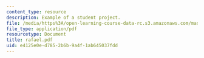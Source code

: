 ```yaml
---
content_type: resource
description: Example of a student project.
file: /media/https%3A/open-learning-course-data-rc.s3.amazonaws.com/mas-963-technological-tools-for-school-reform-fall-2005/e4125e0ed7852b6b9a4f1ab645037fdd_rafael.pdf
file_type: application/pdf
resourcetype: Document
title: rafael.pdf
uid: e4125e0e-d785-2b6b-9a4f-1ab645037fdd
---
```

